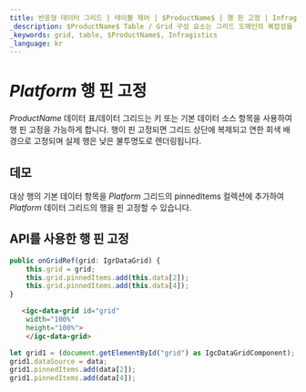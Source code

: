 ```yaml
---
title: 반응형 데이터 그리드 | 테이블 제어 | $ProductName$ | 행 핀 고정 | Infragistics
_description: $ProductName$ Table / Grid 구성 요소는 그리드 도메인의 복잡성을 관리 가능한 API로 단순화하여 사용자가 데이터 컬렉션을 바인딩 할 수 있도록합니다.
_keywords: grid, table, $ProductName$, Infragistics
_language: kr
---
```


# $Platform$ 행 핀 고정

 $ProductName$ 데이터 표/데이터 그리드는 키 또는 기본 데이터 소스 항목을 사용하여 행 핀 고정을 가능하게 합니다. 행이 핀 고정되면 그리드 상단에 복제되고 연한 회색 배경으로 고정되며 실제 행은 낮은 불투명도로 렌더링됩니다.

## 데모


<code-view style="height: 600px"
           data-demos-base-url="{environment:dvDemosBaseUrl}"
           iframe-src="{environment:dvDemosBaseUrl}/grids/data-grid-row-pinning"
           github-src="grids/data-grid/row-pinning">
</code-view>

<div class="divider--half"></div>

대상 행의 기본 데이터 항목을 $Platform$ 그리드의 pinnedItems 컬렉션에 추가하여 $Platform$ 데이터 그리드의 행을 핀 고정할 수 있습니다.

## API를 사용한 행 핀 고정

```ts
public onGridRef(grid: IgrDataGrid) {
    this.grid = grid;
    this.grid.pinnedItems.add(this.data[2]);
    this.grid.pinnedItems.add(this.data[4]);
}
```

```html
   <igc-data-grid id="grid"
    width="100%"
    height="100%">
    </igc-data-grid>
```

```ts
let grid1 = (document.getElementById("grid") as IgcDataGridComponent);
grid1.dataSource = data;
grid1.pinnedItems.add(data[2]);
grid1.pinnedItems.add(data[4]);
```
